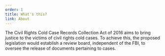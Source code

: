 ```yaml
---
order: 1
title: What's this?
link: About
---
```


The Civil Rights Cold Case Records Collection Act of 2016 aims to bring justice to the victims of civil rights cold cases. To achieve this, the proposed legislation would establish a review board, independent of the FBI, to oversee the release of documents pertaining to cases.
